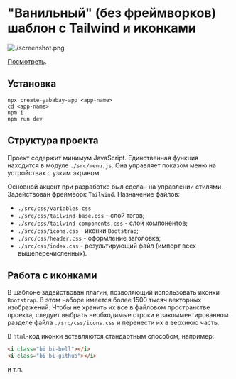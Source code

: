 # "Ванильный" (без фреймворков) шаблон с Tailwind и иконками

![./screenshot.png](Скриншот)

[Посмотреть](https://yababay.github.io/yababay-web-template/).

## Установка

```
npx create-yababay-app <app-name>
cd <app-name>
npm i
npm run dev
```

## Структура проекта

Проект содержит минимум JavaScript. Единственная функция находится в модуле `./src/menu.js`.
Она управляет показом меню на устройствах с узким экраном.

Основной акцент при разработке был сделан на управлении стилями. Задействован фреймворк
`Tailwind`. Назначение файлов:

* `./src/css/variables.css`
* `./src/css/tailwind-base.css` - слой тэгов;
* `./src/css/tailwind-components.css` - слой компонентов;
* `./src/css/icons.css` - иконки `Bootstrap`;
* `./src/css/header.css` - оформление заголовка;
* `./src/css/index.css` - результирующий файл (импорт всех вышеперечисленных).

## Работа с иконками

В шаблоне задействован плагин, позволяющий использовать  иконки `Bootstrap`.
В этом наборе имеется более 1500 тысяч векторных изображений. Чтобы не
хранить их все в файловом пространстве проекта, следует выбрать необходимые строки
в закомментированном разделе файла `./src/css/icons.css` и перенести их в 
верхнюю часть.

В `html`-код иконки вставляются стандартным способом, например:

```html
<i class="bi bi-bell"></i>
<i class="bi bi-github"></i>
```

и т.п.
